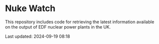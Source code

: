# Nuke Watch

This repository includes code for retrieving the latest information available on the output of EDF nuclear power plants in the UK.

Last updated: 2024-09-19 08:18